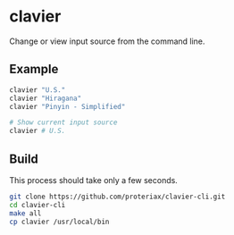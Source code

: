 # clavier

Change or view input source from the command line.

## Example
```sh
clavier "U.S."
clavier "Hiragana"
clavier "Pinyin - Simplified"

# Show current input source
clavier # U.S.
```

## Build
This process should take only a few seconds.

```sh
git clone https://github.com/proteriax/clavier-cli.git
cd clavier-cli
make all
cp clavier /usr/local/bin
```
